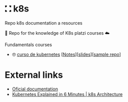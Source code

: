 # ⛚ k8s
Repo k8s documentation a resources

🙏 Repo for the knowledge of K8s platzi courses ☁️

Fundamentals courses

* 🤓 [curso de kubernetes](https://platzi.com/cursos/kubernetes/) [[Notes](https://github.com/DLesmes/k8s/blob/main/intro/k8s_fundamentals.md)][[slides]()][[sample repo](https://github.com/platzi/kubernetes)]


# External links

* [Oficial documentation](https://kubernetes.io/docs/home/)
* [Kubernetes Explained in 6 Minutes | k8s Architecture](https://www.youtube.com/watch?v=TlHvYWVUZyc)